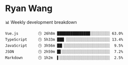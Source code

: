 # Ryan Wang

 <!-- waka-box start -->
📊 Weekly development breakdown
```text
Vue.js         🕓 26h8m ███████████████░░░░░░░░░ 63.0%
TypeScript     🕓 5h33m ███▏░░░░░░░░░░░░░░░░░░░░ 13.4%
JavaScript     🕓 3h56m ██▎░░░░░░░░░░░░░░░░░░░░░  9.5%
JSON           🕓 2h59m █▋░░░░░░░░░░░░░░░░░░░░░░  7.2%
Markdown       🕓 1h2m  ▌░░░░░░░░░░░░░░░░░░░░░░░  2.5%
```
<!-- Powered by https://github.com/YouEclipse/waka-box-go . -->
<!-- waka-box end -->